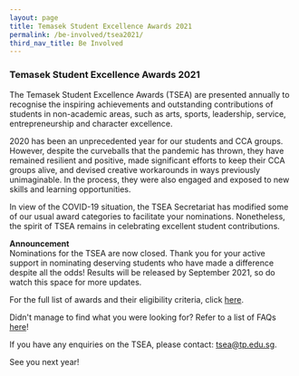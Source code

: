 ```yaml
---
layout: page
title: Temasek Student Excellence Awards 2021
permalink: /be-involved/tsea2021/
third_nav_title: Be Involved
---
```

<script src="https://assets.dcube.cloud/scripts/wogaa.js"></script>
### Temasek Student Excellence Awards 2021

The Temasek Student Excellence Awards (TSEA) are presented annually to recognise the inspiring achievements and outstanding contributions of students in non-academic areas, such as arts, sports, leadership, service, entrepreneurship and character excellence.

2020 has been an unprecedented year for our students and CCA groups. However, despite the curveballs that the pandemic has thrown, they have remained resilient and positive, made significant efforts to keep their CCA groups alive, and devised creative workarounds in ways previously unimaginable. In the process, they were also engaged and exposed to new skills and learning opportunities. 

In view of the COVID-19 situation, the TSEA Secretariat has modified some of our usual award categories to facilitate your nominations. Nonetheless, the spirit of TSEA remains in celebrating excellent student contributions. 

<b>Announcement</b><br>
Nominations for the TSEA are now closed. Thank you for your active support in nominating deserving students who have made a difference despite all the odds! Results will be released by September 2021, so do watch this space for more updates.

For the full list of awards and their eligibility criteria, click [here](/files/tsea/TSEA2021AwardsInfo.pdf ).  

Didn't manage to find what you were looking for? Refer to a list of FAQs [here](/files/tsea/TSEA2021-FAQs.pdf)!

If you have any enquiries on the TSEA, please contact: <a href="mailto:tsea@tp.edu.sg">tsea@tp.edu.sg</a>.

See you next year!
